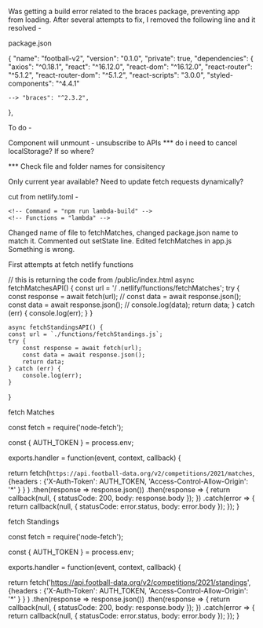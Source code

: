 Was getting a build error related to the braces package, preventing app from loading. After several attempts to fix, I removed the following line and it resolved -

package.json

{
  "name": "football-v2",
  "version": "0.1.0",
  "private": true,
  "dependencies": {
    "axios": "^0.18.1",
    "react": "^16.12.0",
    "react-dom": "^16.12.0",
    "react-router": "^5.1.2",
    "react-router-dom": "^5.1.2",
    "react-scripts": "3.0.0",
    "styled-components": "^4.4.1"

    --> "braces": "^2.3.2",

  },


To do -

Component will unmount - unsubscribe to APIs
*** do i need to cancel localStorage? If so where?
  
*** Check file and folder names for consisitency

Only current year available? Need to update fetch requests dynamically?


cut from netlify.toml -

  <!-- [build] -->
    <!-- Command = "npm run lambda-build" -->
    <!-- Functions = "lambda" -->


Changed name of file to fetchMatches, changed package.json name to match it. Commented out setState line. Edited fetchMatches in app.js
Something is wrong.


First attempts at fetch netlify functions

  // this is returning the code from /public/index.html
  async fetchMatchesAPI() {
    const url = '/ .netlify/functions/fetchMatches';
    try {
        const response = await fetch(url);
        // const data = await response.json();
        const data = await response.json();
        // console.log(data);
        return data;
    } catch (err) {
        console.log(err);
    }
  }

    async fetchStandingsAPI() {
    const url = `./functions/fetchStandings.js`;
    try {
        const response = await fetch(url);
        const data = await response.json();
        return data;
    } catch (err) {
        console.log(err);
    }
}


fetch Matches

const fetch = require('node-fetch');

const { AUTH_TOKEN } = process.env;

exports.handler = function(event, context, callback) {

  return fetch(`https://api.football-data.org/v2/competitions/2021/matches`, 
    {headers : {'X-Auth-Token': AUTH_TOKEN, 'Access-Control-Allow-Origin': '*' } } )
      .then(response => response.json())
      .then(response => {
        return callback(null, {
          statusCode: 200,
          body: response.body
        });
      })
      .catch(error => {
        return callback(null, {
          statusCode: error.status,
          body: error.body
        });
      });
}

fetch Standings

const fetch = require('node-fetch');

const { AUTH_TOKEN } = process.env;

exports.handler = function(event, context, callback) {

  return fetch('https://api.football-data.org/v2/competitions/2021/standings', 
    {headers : {'X-Auth-Token': AUTH_TOKEN, 'Access-Control-Allow-Origin': '*' } } )
      .then(response => response.json())
      .then(response => {
        return callback(null, {
          statusCode: 200,
          body: response.body
        });
      })
      .catch(error => {
        return callback(null, {
          statusCode: error.status,
          body: error.body
        });
      });
  }
